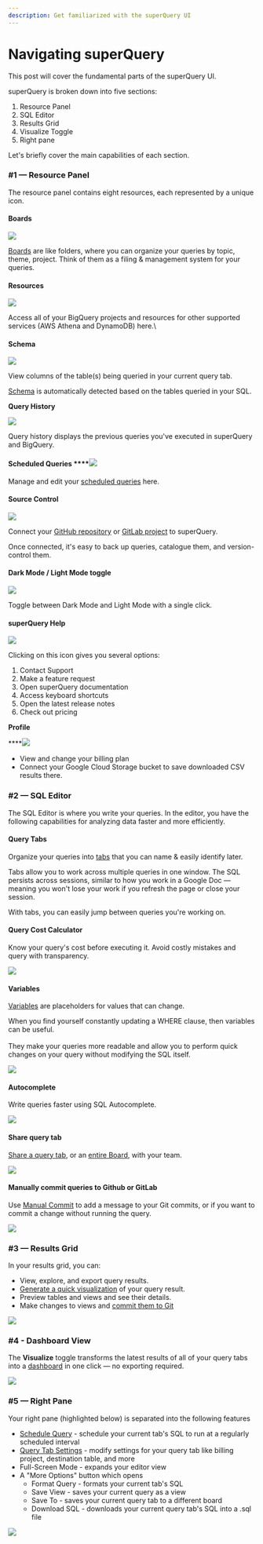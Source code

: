 ```yaml
---
description: Get familiarized with the superQuery UI
---
```


# Navigating superQuery

This post will cover the fundamental parts of the superQuery UI.

superQuery is broken down into five sections:

1. Resource Panel
2. SQL Editor
3. Results Grid
4. Visualize Toggle
5. Right pane

Let's briefly cover the main capabilities of each section.

### #1 &mdash; Resource Panel <a href="1--resource-panel" id="1--resource-panel"></a>

The resource panel contains eight resources, each represented by a unique icon.

#### Boards

[![](https://downloads.intercomcdn.com/i/o/162594881/fea2d764f0cf059263c9fabf/boards.png)](https://downloads.intercomcdn.com/i/o/162594881/fea2d764f0cf059263c9fabf/boards.png)

[Boards](../superquery-editor/organizing-queries.md) are like folders, where you can organize your queries by topic, theme, project. Think of them as a filing & management system for your queries.

#### Resources  <a href="projects" id="projects"></a>

[![](https://downloads.intercomcdn.com/i/o/162586232/2f6b298a4d97ab75c6b3dbc1/projects.png)](https://downloads.intercomcdn.com/i/o/162586232/2f6b298a4d97ab75c6b3dbc1/projects.png)

Access all of your BigQuery projects and resources for other supported services (AWS Athena and DynamoDB) here.\

#### Schema <a href="schema" id="schema"></a>

[![](https://downloads.intercomcdn.com/i/o/162587680/541666f1e4269e9b643dfa05/schema.png)](https://downloads.intercomcdn.com/i/o/162587680/541666f1e4269e9b643dfa05/schema.png)

View columns of the table(s) being queried in your current query tab.&#x20;

[Schema](../superquery-editor/schema.md) is automatically detected based on the tables queried in your SQL.

**Query History**

[![](https://downloads.intercomcdn.com/i/o/162595843/e4ad30227edb768a9248e820/scheduled.png)](https://downloads.intercomcdn.com/i/o/162595843/e4ad30227edb768a9248e820/scheduled.png)

Query history displays the previous queries you've executed in superQuery and BigQuery.

#### **Scheduled Queries** ****[![](https://downloads.intercomcdn.com/i/o/162595797/4e75d0213a3a869dc4799b1d/queryhistory.png)](https://downloads.intercomcdn.com/i/o/162595797/4e75d0213a3a869dc4799b1d/queryhistory.png)

Manage and edit your [scheduled queries](../scheduled-queries/managing-scheduled-queries.md) here.&#x20;

####

#### Source Control

![](../.gitbook/assets/SourceControl.jpg)

Connect your [GitHub repository](../git-integrations/connect-github.md) or [GitLab project](../git-integrations/connect-gitlab.md) to superQuery.

Once connected, it's easy to back up queries, catalogue them, and version-control them.

#### Dark Mode / Light Mode toggle

[![](https://downloads.intercomcdn.com/i/o/162599071/f72cc1a9feb8d955beeff11e/theme+toggle.png)](https://downloads.intercomcdn.com/i/o/162599071/f72cc1a9feb8d955beeff11e/theme+toggle.png)

Toggle between Dark Mode and Light Mode with a single click.

####

#### superQuery Help

![](../.gitbook/assets/Help.jpg)

Clicking on this icon gives you several options:

1. Contact Support
2. Make a feature request
3. Open superQuery documentation
4. Access keyboard shortcuts
5. Open the latest release notes
6. Check out pricing

**Profile**

****[![](https://downloads.intercomcdn.com/i/o/162598834/d1720f085eeefd43f17ee639/user-profile.png)](https://downloads.intercomcdn.com/i/o/162598834/d1720f085eeefd43f17ee639/user-profile.png)

* View and change your billing plan
* Connect your Google Cloud Storage bucket to save downloaded CSV results there.

### #2 &mdash; SQL Editor

The SQL Editor is where you write your queries. In the editor, you have the following capabilities for analyzing data faster and more efficiently.

#### Query Tabs

Organize your queries into [tabs](../superquery-editor/query-tabs.md) that you can name & easily identify later.&#x20;

Tabs allow you to work across multiple queries in one window. The SQL persists across sessions, similar to how you work in a Google Doc &mdash; meaning you won't lose your work if you refresh the page or close your session.

With tabs, you can easily jump between queries you're working on.

#### Query Cost Calculator

Know your query's cost before executing it. Avoid costly mistakes and query with transparency.

![](<../.gitbook/assets/image (3).png>)

#### Variables

[Variables](../superquery-editor/variables.md) are placeholders for values that can change.&#x20;

When you find yourself constantly updating a WHERE clause, then variables can be useful.\
\
They make your queries more readable and allow you to perform quick changes on your query without modifying the SQL itself.

![](<../.gitbook/assets/ChangeVariable (1).gif>)

#### Autocomplete

Write queries faster using SQL Autocomplete.

![](../.gitbook/assets/autocomplete.gif)

#### Share query tab

[Share a query tab](../superquery-editor/query-tabs.md#share-tab), or an [entire Board](../superquery-editor/organizing-queries.md#share-a-board), with your team.

![](../.gitbook/assets/ShareQueryes.gif)

#### Manually commit queries to Github or GitLab

Use [Manual Commit](../git-integrations/add-commit-messages.md) to add a message to your Git commits, or if you want to commit a change without running the query.

![](<../.gitbook/assets/Manual Commit.gif>)

### #3 &mdash; Results Grid

In your results grid, you can:

* View, explore, and export query results.
* [Generate a quick visualization](../superquery-editor/charts.md) of your query result.
* Preview tables and views and see their details.
* Make changes to views and [commit them to Git](../git-integrations/version-control-views.md)

![](<../.gitbook/assets/ChartsSQ (1).gif>)

### #4 - Dashboard View

The **Visualize** toggle transforms the latest results of all of your query tabs into a [dashboard](../dashboards/create-dashboards.md) in one click &mdash; no exporting required.

![](../.gitbook/assets/VisuallizeSQ.gif)

### #5 &mdash; Right Pane

Your right pane (highlighted below) is separated into the following features

* [Schedule Query](../scheduled-queries/schedule-query.md) - schedule your current tab's SQL to run at a regularly scheduled interval
* [Query Tab Settings](../superquery-editor/tab-settings.md) - modify settings for your query tab like billing project, destination table, and more
* Full-Screen Mode - expands your editor view
* A "More Options" button which opens
  * Format Query - formats your current tab's SQL
  * Save View - saves your current query as a view
  * Save To - saves your current query tab to a different board
  * Download SQL - downloads your current query tab's SQL into a .sql file

![](<../.gitbook/assets/CleanShot 2021-02-22 at 12.23.06.jpg>)
